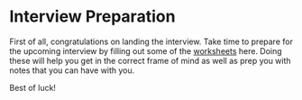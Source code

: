# Interview Preparation
First of all, congratulations on landing the interview. Take time to prepare for the upcoming interview
by filling out some of the [worksheets](./worksheets/) here. Doing these will help you get in the correct
frame of mind as well as prep you with notes that you can have with you. 

Best of luck!